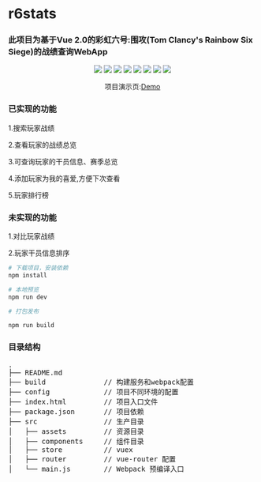 # r6stats

### 此项目为基于Vue 2.0的彩虹六号:围攻(Tom Clancy's Rainbow Six Siege)的战绩查询WebApp
<p align='center'>
<a href='https://salmondaze.github.io/vue-R6stats'><img src='https://img.shields.io/scrutinizer/build/g/filp/whoops.svg'></a>
<a href='https://cn.vuejs.org/'><img src='https://img.shields.io/badge/vue-2.5.2-blue.svg'></a>
<a href='https://router.vuejs.org/'><img src='https://img.shields.io/badge/vue--router-3.0.1-blue.svg'></a>
<a href='https://vuex.vuejs.org/installation.html'><img src='https://img.shields.io/badge/vuex-3.0.1-blue.svg'></a>
<a href='https://www.kancloud.cn/yunye/axios/234845'><img src='https://img.shields.io/badge/axios-0.18.0-blue.svg'></a>
<a href='http://element-cn.eleme.io/#/zh-CN/component/installation'><img src='https://img.shields.io/badge/element--ui-2.4.0-blue.svg'></a>
<a href='https://github.com/marcuswestin/store.js'><img src='https://img.shields.io/badge/store.js-2.0.12-blue.svg'></a>
<a href='https://github.com/vuejs/vue-cli'><img src='https://img.shields.io/badge/vue--cli-2.4.0-blue.svg'></a>
</p>
<p align='center'>项目演示页:<a href='https://salmondaze.github.io/vue-R6stats'>Demo</a></p>

### 已实现的功能
<p>1.搜索玩家战绩</p>
<p>2.查看玩家的战绩总览</p>
<p>3.可查询玩家的干员信息、赛季总览</p>
<p>4.添加玩家为我的喜爱,方便下次查看</p>
<p>5.玩家排行榜</p>

### 未实现的功能
<p>1.对比玩家战绩</p>
<p>2.玩家干员信息排序</p>

```bash
# 下载项目，安装依赖
npm install

# 本地预览
npm run dev

# 打包发布

npm run build
```

### 目录结构
<pre>
.
├── README.md           
├── build              // 构建服务和webpack配置
├── config             // 项目不同环境的配置
├── index.html         // 项目入口文件
├── package.json       // 项目依赖
├── src                // 生产目录
│   ├── assets         // 资源目录
│   ├── components     // 组件目录
│   ├── store          // vuex
│   ├── router         // vue-router 配置
│   └── main.js        // Webpack 预编译入口
</pre>
